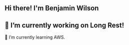 ## Hi there! I'm Benjamin Wilson
🔭 I’m currently working on Long Rest!
---
🌱 I’m currently learning AWS.

<!--
**bmodestow/bmodestow** is a ✨ _special_ ✨ repository because its `README.md` (this file) appears on your GitHub profile.

Here are some ideas to get you started:

 🔭 I’m currently working on Long Rest!
 🌱 I’m currently learning AWS.
-->
